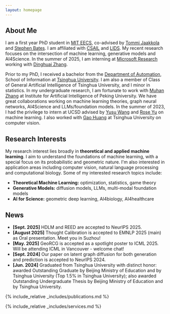 ```yaml
---
layout: homepage
---
```


## About Me

I am a first year PhD student in [MIT EECS](https://www.eecs.mit.edu/), co-advised by [Tommi Jaakkola](https://people.csail.mit.edu/tommi/) and [Stephen Bates](https://stephenbates19.github.io/). I am affiliated with [CSAIL](https://www.csail.mit.edu/) and [LIDS](https://lids.mit.edu/). My recent research focuses on the intersection of machine learning, generative models and AI4Science. In the summer of 2025, I am interning at [Microsoft Research](https://www.microsoft.com/en-us/research/lab/microsoft-research-new-england/) working with [Dinghuai Zhang](https://zdhnarsil.github.io/).

Prior to my PhD, I received a bachelor from the [Department of Automation](https://www.au.tsinghua.edu.cn/en/), School of Information at [Tsinghua University](https://www.tsinghua.edu.cn/en/index.html). I am also a member of Class of General Artificial Intelligence of Tsinghua University, and I minor in statistics. In my undergraduate research, I am fortunate to work with [Muhan Zhang](https://muhanzhang.github.io/) at Institute for Artificial Intelligence of Peking University. We have great collaborations working on machine learning theories, graph neural networks, AI4Science and LLMs/foundation models. In the summer of 2023, I had the privilege to intern at UCSD advised by [Yusu Wang](http://yusu.belkin-wang.org/) and [Rose Yu](https://roseyu.com/) on machine learning. I also worked with [Gao Huang](https://www.gaohuang.net/) at Tsinghua University on computer vision. 

## Research Interests

My research interest lies broadly in **theoretical and applied machine learning**. I aim to understand the foundations of machine learning, with a special focus on its probabilistic and geometric nature. I'm also interested in application areas including computer vision, natural language processing and computational biology. Some of my interested research topics include:

- **Theoretical Machine Learning:** optimization, statistics, game theory
- **Generative Models:** diffusion models, LLMs, multi-modal foundation models
- **AI for Science:** geometric deep learning, AI4biology, AI4healthcare

## News

- **[Sept. 2025]** HDLM and REED are accepted to NeurIPS 2025.
- **[August 2025]** Thought Calibration is accepted to EMNLP 2025 (main) as Oral presentation. Meet you in Suzhou!
- **[May. 2025]** GeoRCG is accepted as a spotlight poster to ICML 2025. Will be attending ICML in Vancouver - welcome chat!
- **[Sept. 2024]** Our paper on latent graph diffusion for both generation and prediction is accepted to NeurIPS 2024.
- **[Jun. 2024]** Graduated from Tsinghua University with distinct honor: awarded Outstanding Graduate by Beijing Ministry of Education and by Tsinghua University (Top 1.5% in Tsinghua University); also awarded Outstanding Undergraduate Thesis by Beijing Ministry of Education and by Tsinghua University.

{% include_relative _includes/publications.md %}

{% include_relative _includes/services.md %}
